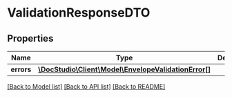# ValidationResponseDTO

## Properties
Name | Type | Description | Notes
------------ | ------------- | ------------- | -------------
**errors** | [**\DocStudio\Client\Model\EnvelopeValidationError[]**](EnvelopeValidationError.md) |  | [optional] 

[[Back to Model list]](../../README.md#documentation-for-models) [[Back to API list]](../../README.md#documentation-for-api-endpoints) [[Back to README]](../../README.md)

